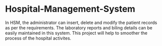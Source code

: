 # Hospital-Management-System
In HSM, the administrator  can insert, delete and modify the patient  records as per the requirements. The  laboratory reports and biling details can be easily maintained in this system. This project  will help to smoother the process of the  hospital activites.
